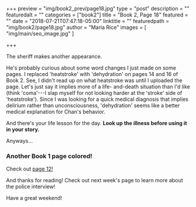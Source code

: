 +++
preview = "img/book2_prev/page18.jpg"
type = "post"
description = ""
featuredalt = ""
categories = ["book2"]
title = "Book 2, Page 18"
featured = ""
date = "2018-07-21T07:47:18-05:00"
linktitle = ""
featuredpath = "img/book2/page18.jpg"
author = "Maria Rice"
images = [ "img/main/seo_image.jpg" ]

+++

The sheriff makes another appearance. 

He's probably curious about 
some word changes I just made on some pages. I replaced 
'heatstroke' with 'dehydration' on pages 14 and 16 of Book 2. 
See, I didn't read up on what heatstroke was until I 
uploaded the page. Let's just say it implies more of a life-
and-death situation than I'd like (think 'coma'---I slap myself
for not looking harder at the 'stroke' side of 'heatstroke'). 
Since I was looking for 
a quick medical diagnosis that implies delirium rather than 
unconsciousness, 'dehydration' seems like a better medical
explanation for Chan's behavior. 

And there's your life lesson for the day. **Look up the 
illness before using it in your story.**

Anyways...

### Another Book 1 page colored!

Check out [page 12!](https://mcrice123.github.io/morphic/blog/book-1-page-12/)


And thanks for reading! Check out next week's page to learn 
more about the police interview!

Have a great weekend!
